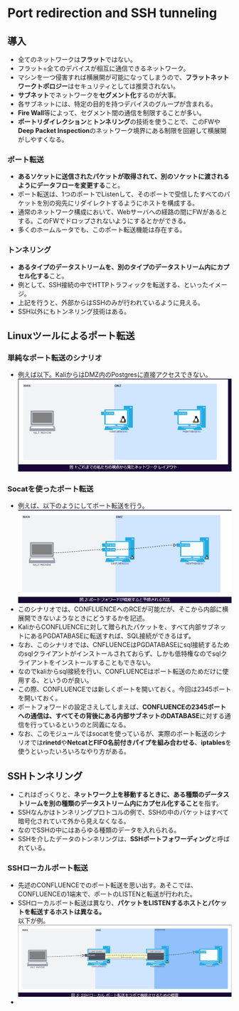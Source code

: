 # Port redirection and SSH tunneling

## 導入
- 全てのネットワークは**フラット**ではない。  
- フラット=全てのデバイスが相互に通信できるネットワーク。
- マシンを一つ侵害すれば横展開が可能になってしまうので、**フラットネットワークトポロジー**はセキュリティとしては推奨されない。
- **サブネット**でネットワークを**セグメント化**するのが大事。
- 各サブネットには、特定の目的を持つデバイスのグループが含まれる。
- **Fire Wall**等によって、セグメント間の通信を制限することが多い。
- **ポートリダイレクション**と**トンネリング**の技術を使うことで、このFWや**Deep Packet Inspection**のネットワーク境界にある制限を回避して横展開がしやすくなる。

### ポート転送
- **あるソケットに送信されたパケットが取得されて、別のソケットに渡されるようにデータフローを変更する**こと。
- ポート転送は、1つのポートでListenして、そのポートで受信したすべてのパケットを別の宛先にリダイレクトするようにホストを構成する。
- 通常のネットワーク構成において、Webサーバへの経路の間にFWがあるとする。このFWでドロップされないようにするとかができる。
- 多くのホームルータでも、このポート転送機能は存在する。

### トンネリング
- **あるタイプのデータストリームを、別のタイプのデータストリーム内にカプセル化する**こと。
- 例として、SSH接続の中でHTTPトラフィックを転送する、といったイメージ。
- 上記を行うと、外部からはSSHのみが行われているように見える。
- SSH以外にもトンネリング技術はある。

## Linuxツールによるポート転送
### 単純なポート転送のシナリオ
- 例えば以下。KaliからはDMZ内のPostgresに直接アクセスできない。  
![alt text](image.png)

### Socatを使ったポート転送
- 例えば、以下のようにしてポート転送を行う。  
![alt text](image-1.png)
- このシナリオでは、CONFLUENCEへのRCEが可能だが、そこから内部に横展開できないようなときにどうするかを記述。
- KaliからCONFLUENCEに対して贈られたパケットを、すべて内部サブネットにあるPGDATABASEに転送すれば、SQL接続ができるはず。
- なお、このシナリオでは、CNFLUENCEはPGDATABASEにsql接続するためのsqlクライアントがインストールされておらず、しかも低特権なのでsqlクライアントをインストールすることもできない。
- なのでkaliからsql接続を行い、CONFLUENCEはポート転送のためだけに使用する、というのが良い。
- この際、CONFLUENCEでは新しくポートを開いておく。今回は2345ポートを開いておく。
- ポートフォワードの設定さえしてしまえば、**CONFLUENCEの2345ポートへの通信は、すべてその背後にある内部サブネットのDATABASE**に対する通信を行っているというのと同義になる。
- なお、このモジュールではsocatを使っているが、実際のポート転送のシナリオでは**rinetd**や**NetcatとFIFO名前付きパイプを組み合わせる**、**iptables**を使うといったいろいろなやり方がある。

## SSHトンネリング
- これはざっくりと、**ネットワーク上を移動するときに、ある種類のデータストリームを別の種類のデータストリーム内にカプセル化すること**を指す。
- SSHなんかはトンネリングプロトコルの例で、SSHの中のパケットはすべて暗号化されていて外から見えなくなる。
- なのでSSHの中にはあらゆる種類のデータを入れられる。
- SSHを介したデータのトンネリングは、**SSHポートフォワーディング**と呼ばれている。

### SSHローカルポート転送
- 先述のCONFLUENCEでのポート転送を思い出す。あそこでは、CONFLUENCEの1端末で、ポートのLISTENと転送が行われた。
- SSHローカルポート転送は異なり、**パケットをLISTENするホストとパケットを転送するホストは異なる。**  
以下が例。  
![alt text](image-2.png)
- 